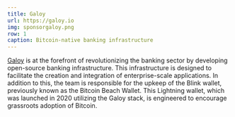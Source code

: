 ```yaml
---
title: Galoy
url: https://galoy.io
img: sponsorgaloy.png
row: 1
caption: Bitcoin-native banking infrastructure
---
```


[Galoy](https://galoy.io) is at the forefront of revolutionizing the banking sector by developing open-source banking infrastructure. This infrastructure is designed to facilitate the creation and integration of enterprise-scale applications. In addition to this, the team is responsible for the upkeep of the Blink wallet, previously known as the Bitcoin Beach Wallet. This Lightning wallet, which was launched in 2020 utilizing the Galoy stack, is engineered to encourage grassroots adoption of Bitcoin.